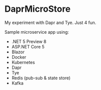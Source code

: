 # DaprMicroStore

My experiment with Dapr and Tye. Just 4 fun. 

Sample microservice app using:

- .NET 5 Preview 8 
- ASP.NET Core 5
- Blazor
- Docker
- Kubernetes
- Dapr
- Tye
- Redis (pub-sub & state store)
- Kafka




